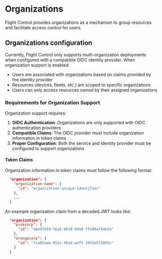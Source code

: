 # Organizations

Flight Control provides organizations as a mechanism to group resources and facilitate access control for users.

## Organizations configuration

Currently, Flight Control only supports multi-organization deployments when configured with a compatible OIDC identity provider. When organization support is enabled:

- Users are associated with organizations based on claims provided by the identity provider
- Resources (devices, fleets, etc.) are scoped to specific organizations
- Users can only access resources owned by their assigned organizations

### Requirements for Organization Support

Organization support requires:

1. **OIDC Authentication**: Organizations are only supported with OIDC authentication providers
2. **Compatible Claims**: The OIDC provider must include organization information in token claims
3. **Proper Configuration**: Both the service and identity provider must be configured to support organizations

#### Token Claims

Organization information in token claims must follow the following format:

```json
  "organization": {
    "organization-name": {
      "id": "organization-unique-identifier"
    },
    ...
  }

```

An example organization claim from a decoded JWT looks like:

```json
  "organization": {
    "pinkcorp": {
      "id": "a6e97659-16a5-4b18-9d90-7fe88a744e2a"
    },
    "orangecorp": {
      "id": "7ca05aab-652c-46a4-aef5-1093e573865c"
    }
  }
```
